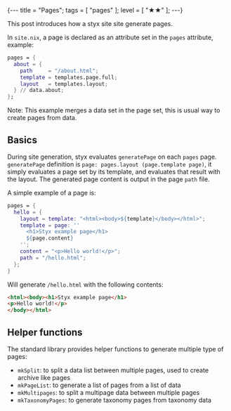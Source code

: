 {---
title = "Pages";
tags = [ "pages" ];
level = [ "★★" ];
---}

This post introduces how a styx site site generate pages.

>>>

In `site.nix`, a page is declared as an attribute set in the `pages` attribute, example:

```nix
pages = {
  about = {
    path     = "/about.html";
    template = templates.page.full;
    layout   = templates.layout;
  } // data.about;
};
```
Note: This example merges a data set in the page set, this is usual way to create pages from data.

## Basics

During site generation, styx evaluates `generatePage` on each `pages` page.
`generatePage` definition is `page: pages.layout (page.template page)`, it simply evaluates a page set by its template, and evaluates that result with the layout.
The generated page content is output in the page `path` file.

A simple example of a page is:

```nix
pages = {
  hello = {
    layout = template: "<html><body>${template}</body></html>";
    template = page: ''
      <h1>Styx example page</h1>
      ${page.content}
    '';
    content = "<p>Hello world!</p>";
    path = "/hello.html";
  };
}
```

Will generate `/hello.html` with the following contents:

```html
<html><body><h1>Styx example page</h1>
<p>Hello world!</p>
</body></html>
```

## Helper functions

The standard library provides helper functions to generate multiple type of pages:

- `mkSplit`: to split a data list between multiple pages, used to create archive like pages
- `mkPageList`: to generate a list of pages from a list of data
- `mkMultipages`: to split a multipage data between multiple pages
- `mkTaxonomyPages`: to generate taxonomy pages from taxonomy data

